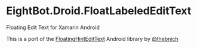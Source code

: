 EightBot.Droid.FloatLabeledEditText
===================================

Floating Edit Text for Xamarin Android

This is a port of the [FloatingHintEditText](https://github.com/thebnich/FloatingHintEditText) Android library by [@thebnich](https://github.com/thebnich)
